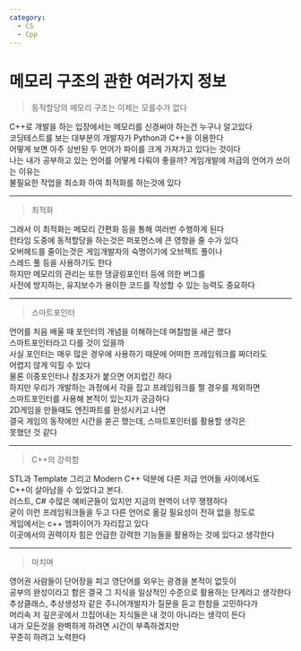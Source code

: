 ```yaml
---
category:
  - CS
  - Cpp
---
```


# 메모리 구조의 관한 여러가지 정보

>동적할당의 메모리 구조는 이제는 모를수가 없다   

C++로 개발을 하는 입장에서는 메모리를 신경써야 하는건 누구나 알고있다   
코딩테스트를 보는 대부분의 개발자가 Python과 C++을 이용한다   
어떻게 보면 아주 상반된 두 언어가 파이를 크게 가져가고 있다는 것이다   
나는 내가 공부하고 있는 언어를 어떻게 다뤄야 좋을까?
게임개발에 저급의 언어가 쓰이는 이유는   
불필요한 작업을 최소화 하여 최적화를 하는것에 있다   

***

>최적화

그래서 이 최적화는 메모리 간편화 등을 통해 여러번 수행하게 된다   
런타임 도중에 동적할당을 하는것은 퍼포먼스에 큰 영향을 줄 수가 있다   
오버헤드를 줄이는것은 게임개발자의 숙명이기에 오브젝트 풀이나   
스레드 풀 등을 사용하기도 한다   
하지만 메모리의 관리는 또한 댕글링포인터 등에 의한 버그를   
사전에 방지하는, 유지보수가 용이한 코드를 작성할 수 있는 능력도 중요하다

***

>스마트포인터

언어를 처음 배울 때 포인터의 개념을 이해하는데 며칠밤을 새곤 했다   
스마트포인터라고 다를 것이 있을까   
사실 포인터는 매우 많은 경우에 사용하기 때문에 어떠한 프레임워크를 짜더라도   
어렵지 않게 익힐 수 있다   
물론 이중포인터나 참조자가 붙으면 어지럽긴 하다   
하지만 우리가 개발하는 과정에서 각을 잡고 프레임워크를 짤 경우를 제외하면   
스마트포인터를 사용해 본적이 있는지가 궁금하다   
2D게임을 만들때도 엔진파트를 완성시키고 나면   
결국 게임의 동작에만 시간을 쏟곤 했는데, 스마트포인터를 활용할 생각은   
못했던 것 같다

***

>C++의 강력함

STL과 Template 그리고 Modern C++ 덕분에 다른 저급 언어들 사이에서도   
C++이 살아남을 수 있었다고 본다.   
러스트, C# 수많은 예비군들이 있지만 지금의 현역이 너무 쟁쟁하다   
굳이 이런 프레임워크들을 두고 다른 언어로 옮길 필요성이 전혀 없을 정도로   
게임에서는 c++ 엠파이어가 자리잡고 있다   
이곳에서의 권력이자 힘은 언급한 강력한 기능들을 활용하는 것에 있다고 생각한다   

***

>마치며

영어권 사람들이 단어장을 피고 영단어를 외우는 광경을 본적이 없듯이   
공부의 완성이라고 함은 결국 그 지식을 일상적인 수준으로 활용하는 단계라고 생각한다   
추상클래스, 추상생성자 같은 주니어개발자가 질문을 듣고 한참을 고민하다가   
머리속 저 깊은곳에서 끄집어내는 지식들은 내 것이 아니라는 생각이 든다   
내가 모든것을 완벽하게 하려면 시간이 부족하겠지만   
꾸준히 하려고 노력한다



